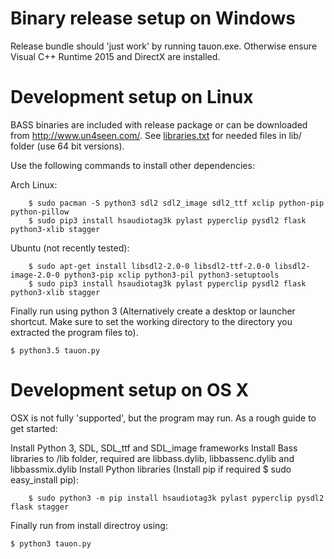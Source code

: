 # Binary release setup on Windows

Release bundle should 'just work' by running tauon.exe. Otherwise ensure Visual C++ Runtime 2015 and DirectX are installed.


# Development setup on Linux

BASS binaries are included with release package or can be downloaded from http://www.un4seen.com/. See [libraries.txt](libraries.txt) for needed files in lib/ folder (use 64 bit versions).

Use the following commands to install other dependencies:

Arch Linux:

        $ sudo pacman -S python3 sdl2 sdl2_image sdl2_ttf xclip python-pip python-pillow
        $ sudo pip3 install hsaudiotag3k pylast pyperclip pysdl2 flask python3-xlib stagger

Ubuntu (not recently tested):

        $ sudo apt-get install libsdl2-2.0-0 libsdl2-ttf-2.0-0 libsdl2-image-2.0-0 python3-pip xclip python3-pil python3-setuptools
        $ sudo pip3 install hsaudiotag3k pylast pyperclip pysdl2 flask python3-xlib stagger



Finally run using python 3 (Alternatively create a desktop or launcher shortcut. Make sure to set the working directory to the directory you extracted the program files to).

    $ python3.5 tauon.py


# Development setup on OS X

OSX is not fully 'supported', but the program may run. As a rough guide to get started: 

Install Python 3, SDL, SDL_ttf and SDL_image frameworks
Install Bass libraries to /lib folder, required are libbass.dylib, libbassenc.dylib and libbassmix.dylib
Install Python libraries (Install pip if required $ sudo easy_install pip):

        $ sudo python3 -m pip install hsaudiotag3k pylast pyperclip pysdl2 flask stagger

Finally run from install directroy using:

	$ python3 tauon.py
